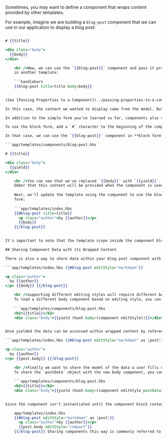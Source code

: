 Sometimes, you may want to define a component that wraps content provided by other templates.

For example, imagine we are building a `blog-post` component that we can use in our application to display a blog post:

```app/templates/components/blog-post.hbs 

# {{title}}

<div class="body">
  {{body}}
</div>

    <br />Now, we can use the `{{blog-post}}` component and pass it properties
    in another template:
    
    ```handlebars
    {{blog-post title=title body=body}}
    

(See [Passing Properties to a Component](../passing-properties-to-a-component/) for more.)

In this case, the content we wanted to display came from the model. But what if we want the developer using our component to be able to provide custom HTML content?

In addition to the simple form you've learned so far, components also support being used in **block form**. In block form, components can be passed a Handlebars template that is rendered inside the component's template wherever the `{{yield}}` expression appears.

To use the block form, add a `#` character to the beginning of the component name, then make sure to add a closing tag. (See the Handlebars documentation on [block expressions](http://handlebarsjs.com/#block-expressions) for more.)

In that case, we can use the `{{blog-post}}` component in **block form** and tell Ember where the block content should be rendered using the `{{yield}}` helper. To update the example above, we'll first change the component's template:

```app/templates/components/blog-post.hbs 

# {{title}}

<div class="body">
  {{yield}}
</div>

    <br />You can see that we've replaced `{{body}}` with `{{yield}}`. This tells
    Ember that this content will be provided when the component is used.
    
    Next, we'll update the template using the component to use the block
    form:
    
    ```app/templates/index.hbs
    {{#blog-post title=title}}
      <p class="author">by {{author}}</p>
      {{body}}
    {{/blog-post}}
    

It's important to note that the template scope inside the component block is the same as outside. If a property is available in the template outside the component, it is also available inside the component block.

## Sharing Component Data with its Wrapped Content

There is also a way to share data within your blog post component with the content it is wrapping. In our blog post component we want to provide a way for the user to configure what type of style they want to write their post in. We will give them the option to specify either `markdown` or `html`.

```app/templates/index.hbs {{#blog-post editStyle="markdown"}} 

<p class="author">
  by {{author}}
</p> {{body}} {{/blog-post}}

    <br />Supporting different editing styles will require different body components to provide special validation and highlighting.
    To load a different body component based on editing style, you can yield the component using the component helper and hash helper.
    
    ```app/templates/components/blog-post.hbs
    <h2>{{title}}</h2>
    <div class="body">{{yield (hash body=(component editStyle))}}</div>
    

Once yielded the data can be accessed within wrapped content by referencing the `as` variable.

```app/templates/index.hbs {{#blog-post editStyle="markdown" as |post|}} 

<p class="author">
  by {{author}}
</p> {{post.body}} {{/blog-post}}

    <br />Finally we want to share the model of the data a user fills out for the post within our `blog-post` and body components.
    To share the `postData` object with the new body component, you can add arguments to the component helper.
    
    ```app/templates/components/blog-post.hbs
    <h2>{{title}}</h2>
    <div class="body">{{yield (hash body=(component editStyle postData=postData))}}</div>
    

Since the component isn't instantiated until the component block content is rendered, we can add additional arguments within the block. In this case we'll add a text style option which will dictate the style of body text we want in our post. When `{{post.body}}` is instantiated, it will have both the edit style and the `postData` given by its wrapping component.

    app/templates/index.hbs
    {{#blog-post editStyle="markdown" as |post|}}
      <p class="author">by {{author}}</p>
      {{post.body editStyle="compact"}}
    {{/blog-post}} Sharing components this way is commonly referred to as "Contextual Components", because the component is shared only with the context of the parent component's block area.